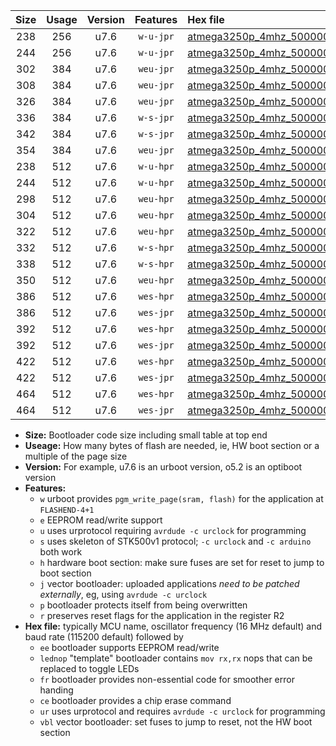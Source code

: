 |Size|Usage|Version|Features|Hex file|
|:-:|:-:|:-:|:-:|:--|
|238|256|u7.6|`w-u-jpr`|[atmega3250p_4mhz_500000bps_ur_vbl.hex](https://raw.githubusercontent.com/stefanrueger/urboot/main//atmega3250p_4mhz_500000bps_ur_vbl.hex)|
|244|256|u7.6|`w-u-jpr`|[atmega3250p_4mhz_500000bps_lednop_ur_vbl.hex](https://raw.githubusercontent.com/stefanrueger/urboot/main//atmega3250p_4mhz_500000bps_lednop_ur_vbl.hex)|
|302|384|u7.6|`weu-jpr`|[atmega3250p_4mhz_500000bps_ee_ur_vbl.hex](https://raw.githubusercontent.com/stefanrueger/urboot/main//atmega3250p_4mhz_500000bps_ee_ur_vbl.hex)|
|308|384|u7.6|`weu-jpr`|[atmega3250p_4mhz_500000bps_ee_lednop_ur_vbl.hex](https://raw.githubusercontent.com/stefanrueger/urboot/main//atmega3250p_4mhz_500000bps_ee_lednop_ur_vbl.hex)|
|326|384|u7.6|`weu-jpr`|[atmega3250p_4mhz_500000bps_ee_lednop_fr_ur_vbl.hex](https://raw.githubusercontent.com/stefanrueger/urboot/main//atmega3250p_4mhz_500000bps_ee_lednop_fr_ur_vbl.hex)|
|336|384|u7.6|`w-s-jpr`|[atmega3250p_4mhz_500000bps_vbl.hex](https://raw.githubusercontent.com/stefanrueger/urboot/main//atmega3250p_4mhz_500000bps_vbl.hex)|
|342|384|u7.6|`w-s-jpr`|[atmega3250p_4mhz_500000bps_lednop_vbl.hex](https://raw.githubusercontent.com/stefanrueger/urboot/main//atmega3250p_4mhz_500000bps_lednop_vbl.hex)|
|354|384|u7.6|`weu-jpr`|[atmega3250p_4mhz_500000bps_ee_lednop_fr_ce_ur_vbl.hex](https://raw.githubusercontent.com/stefanrueger/urboot/main//atmega3250p_4mhz_500000bps_ee_lednop_fr_ce_ur_vbl.hex)|
|238|512|u7.6|`w-u-hpr`|[atmega3250p_4mhz_500000bps_ur.hex](https://raw.githubusercontent.com/stefanrueger/urboot/main//atmega3250p_4mhz_500000bps_ur.hex)|
|244|512|u7.6|`w-u-hpr`|[atmega3250p_4mhz_500000bps_lednop_ur.hex](https://raw.githubusercontent.com/stefanrueger/urboot/main//atmega3250p_4mhz_500000bps_lednop_ur.hex)|
|298|512|u7.6|`weu-hpr`|[atmega3250p_4mhz_500000bps_ee_ur.hex](https://raw.githubusercontent.com/stefanrueger/urboot/main//atmega3250p_4mhz_500000bps_ee_ur.hex)|
|304|512|u7.6|`weu-hpr`|[atmega3250p_4mhz_500000bps_ee_lednop_ur.hex](https://raw.githubusercontent.com/stefanrueger/urboot/main//atmega3250p_4mhz_500000bps_ee_lednop_ur.hex)|
|322|512|u7.6|`weu-hpr`|[atmega3250p_4mhz_500000bps_ee_lednop_fr_ur.hex](https://raw.githubusercontent.com/stefanrueger/urboot/main//atmega3250p_4mhz_500000bps_ee_lednop_fr_ur.hex)|
|332|512|u7.6|`w-s-hpr`|[atmega3250p_4mhz_500000bps.hex](https://raw.githubusercontent.com/stefanrueger/urboot/main//atmega3250p_4mhz_500000bps.hex)|
|338|512|u7.6|`w-s-hpr`|[atmega3250p_4mhz_500000bps_lednop.hex](https://raw.githubusercontent.com/stefanrueger/urboot/main//atmega3250p_4mhz_500000bps_lednop.hex)|
|350|512|u7.6|`weu-hpr`|[atmega3250p_4mhz_500000bps_ee_lednop_fr_ce_ur.hex](https://raw.githubusercontent.com/stefanrueger/urboot/main//atmega3250p_4mhz_500000bps_ee_lednop_fr_ce_ur.hex)|
|386|512|u7.6|`wes-hpr`|[atmega3250p_4mhz_500000bps_ee.hex](https://raw.githubusercontent.com/stefanrueger/urboot/main//atmega3250p_4mhz_500000bps_ee.hex)|
|386|512|u7.6|`wes-jpr`|[atmega3250p_4mhz_500000bps_ee_vbl.hex](https://raw.githubusercontent.com/stefanrueger/urboot/main//atmega3250p_4mhz_500000bps_ee_vbl.hex)|
|392|512|u7.6|`wes-hpr`|[atmega3250p_4mhz_500000bps_ee_lednop.hex](https://raw.githubusercontent.com/stefanrueger/urboot/main//atmega3250p_4mhz_500000bps_ee_lednop.hex)|
|392|512|u7.6|`wes-jpr`|[atmega3250p_4mhz_500000bps_ee_lednop_vbl.hex](https://raw.githubusercontent.com/stefanrueger/urboot/main//atmega3250p_4mhz_500000bps_ee_lednop_vbl.hex)|
|422|512|u7.6|`wes-hpr`|[atmega3250p_4mhz_500000bps_ee_lednop_fr.hex](https://raw.githubusercontent.com/stefanrueger/urboot/main//atmega3250p_4mhz_500000bps_ee_lednop_fr.hex)|
|422|512|u7.6|`wes-jpr`|[atmega3250p_4mhz_500000bps_ee_lednop_fr_vbl.hex](https://raw.githubusercontent.com/stefanrueger/urboot/main//atmega3250p_4mhz_500000bps_ee_lednop_fr_vbl.hex)|
|464|512|u7.6|`wes-hpr`|[atmega3250p_4mhz_500000bps_ee_lednop_fr_ce.hex](https://raw.githubusercontent.com/stefanrueger/urboot/main//atmega3250p_4mhz_500000bps_ee_lednop_fr_ce.hex)|
|464|512|u7.6|`wes-jpr`|[atmega3250p_4mhz_500000bps_ee_lednop_fr_ce_vbl.hex](https://raw.githubusercontent.com/stefanrueger/urboot/main//atmega3250p_4mhz_500000bps_ee_lednop_fr_ce_vbl.hex)|

- **Size:** Bootloader code size including small table at top end
- **Useage:** How many bytes of flash are needed, ie, HW boot section or a multiple of the page size
- **Version:** For example, u7.6 is an urboot version, o5.2 is an optiboot version
- **Features:**
  + `w` urboot provides `pgm_write_page(sram, flash)` for the application at `FLASHEND-4+1`
  + `e` EEPROM read/write support
  + `u` uses urprotocol requiring `avrdude -c urclock` for programming
  + `s` uses skeleton of STK500v1 protocol; `-c urclock` and `-c arduino` both work
  + `h` hardware boot section: make sure fuses are set for reset to jump to boot section
  + `j` vector bootloader: uploaded applications *need to be patched externally*, eg, using `avrdude -c urclock`
  + `p` bootloader protects itself from being overwritten
  + `r` preserves reset flags for the application in the register R2
- **Hex file:** typically MCU name, oscillator frequency (16 MHz default) and baud rate (115200 default) followed by
  + `ee` bootloader supports EEPROM read/write
  + `lednop` "template" bootloader contains `mov rx,rx` nops that can be replaced to toggle LEDs
  + `fr` bootloader provides non-essential code for smoother error handing
  + `ce` bootloader provides a chip erase command
  + `ur` uses urprotocol and requires `avrdude -c urclock` for programming
  + `vbl` vector bootloader: set fuses to jump to reset, not the HW boot section

